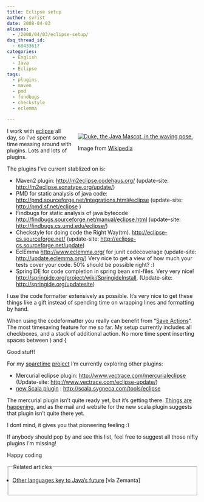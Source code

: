 ```yaml
---
title: Eclipse setup
author: svrist
date: 2008-04-03
aliases: 
  - /2008/04/03/eclipse-setup/
dsq_thread_id:
  - 68433617
categories:
  - English
  - Java
  - Eclipse
tags:
  - plugins
  - maven
  - pmd
  - fundbugs
  - checkstyle
  - eclemma

---
```

<span class="zemanta-img" style="display:block;float:right;margin:1em;"><a href="http://commons.wikipedia.org/wiki/Image:Wave.svg" target="_blank"><img style="border:medium none;display:block;" src="http://upload.wikimedia.org/wikipedia/commons/thumb/4/40/Wave.svg/202px-Wave.svg.png" alt="Duke, the Java Mascot, in the waving pose." /></a><span style="display:block;margin:1em 0 0;">Image from <a href="http://commons.wikipedia.org/wiki/Image:Wave.svg">Wikipedia</a></span></span>I work with <a title="Eclipse website" href="http://eclipse.org" target="_blank">eclipse</a> all day, so I&#8217;ve spent some time messing around with plugins. Lots and lots of plugins.

The plugins I&#8217;ve current stablized on is:

  * Maven2 plugin: <a title="Maven2 plugin" href="http://m2eclipse.codehaus.org/" target="_blank">http://m2eclipse.codehaus.org/</a> (update-site: http://m2eclipse.sonatype.org/update/)
  * PMD for static analysis of java code: <a title="PMD for eclipse" href="http://pmd.sourceforge.net/integrations.html#eclipse" target="_blank">http://pmd.sourceforge.net/integrations.html#eclipse</a> (update-site: http://pmd.sf.net/eclipse )
  * Findbugs for static analysis of java bytecode <a title="Findbugs eclipse plugin" href="http://findbugs.sourceforge.net/manual/eclipse.html" target="_blank">http://findbugs.sourceforge.net/manual/eclipse.html </a>(update-site: http://findbugs.cs.umd.edu/eclipse/)
  * Checkstyle for doing code the Right Way(tm). <a title="Checkstyle" href="http://eclipse-cs.sourceforge.net/" target="_blank">http://eclipse-cs.sourceforge.net/</a> (update-site: http://eclipse-cs.sourceforge.net/update)
  * EclEmma <a title="ECLEMMA" href="http://www.eclemma.org/" target="_blank">http://www.eclemma.org/</a> for junit codecoverage (update-site: http://update.eclemma.org/) Very nice to get a view of how much your tests cover your code. 50% should be possible right? <img src="http://blog.vrist.dk/newwp/wp-includes/images/smilies/simple-smile.png" alt=":)" class="wp-smiley" style="height: 1em; max-height: 1em;" />
  * SpringIDE for code completion in spring bean xml-files. Very very nice! <a title="Spring IDe" href="http://springide.org/project/wiki/SpringideInstall" target="_blank">http://springide.org/project/wiki/SpringideInstall</a>, (Update-site: http://springide.org/updatesite)

I use the code formatter extensively as possible. It&#8217;s very nice to get these things like a gift instead of spending time on wrapping lines and formatting by hand.

When using the codeformatter you really can benefit from &#8220;<a title="Save action praise from other blogger" href="http://zvikico.typepad.com/problog/2007/08/eclipse-europa-.html" target="_blank">Save Actions</a>&#8220;. The most timesaving feature for me so far. My setup currently includes all checkboxes, and a stack of additional action. No more time spent inserting spaces between ) and {

Good stuff!

For my <a title="On of my posts about sparetime project" href="http://blog.vrist.dk/2008/02/19/toying-around/" target="_blank">sparetime</a> <a title="Sparetime project 2" href="http://blog.vrist.dk/2008/02/20/focus-on-the-technology/" target="_blank">project</a> I&#8217;m currently exploring other plugins:

  * Mercurial eclipse plugin: <a title="Eclipse hg plugin" href="http://www.vectrace.com/mercurialeclipse" target="_blank">http://www.vectrace.com/mercurialeclipse</a> (Update-site: http://www.vectrace.com/eclipse-update/)
  * <a title="New plugin mail" href="http://article.gmane.org/gmane.comp.lang.scala/11181" target="_blank">new Scala plugin</a> : http://scala.sygneca.com/tools/eclipse

The mercurial plugin isn&#8217;t quite ready yet, but it&#8217;s getting there. <a title="A ticket i spend some time on" href="http://home.zingo.org/trac/mercurialeclipse/ticket/166" target="_blank">Things are happening</a>, and as the mail and website for the new scala plugin suggests that plugin isn&#8217;t quite there yet.

I dont mind, it gives you that pioneering feeling <img src="http://blog.vrist.dk/newwp/wp-includes/images/smilies/simple-smile.png" alt=":)" class="wp-smiley" style="height: 1em; max-height: 1em;" />

If anybody should pop by and see this list, feel free to suggest all those nifty plugins I&#8217;m missing!

Happy coding

<fieldset>
  <legend>Related articles</legend> 
  
  <ul class="zemanta-article-ul" style="margin:1em 0 1.5em;padding:0;">
    <li class="zemanta-article">
      <a title="Open in new window" href="http://www.regdeveloper.co.uk/2008/03/14/java_platform_scripting_languages/" target="_blank">Other languages key to Java&#8217;s future</a> [via Zemanta]
    </li>
  </ul>
</fieldset>

<div id="zemanta-pixie" style="width:100%;margin:5px 0;">
  <a id="zemanta-pixie-a" title="Zemified by Zemanta" href="http://www.zemanta.com/"><img style="border:medium none;float:right;" src="http://img.zemanta.com/pixie.png?x-id=baa0f4e1-1003-4adf-a5d4-069214f0200d" alt="" /></a>
</div>
